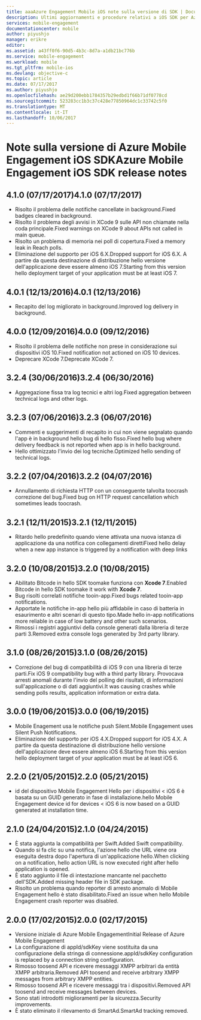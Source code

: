 ```yaml
---
title: aaaAzure Engagement Mobile iOS note sulla versione di SDK | Documenti Microsoft
description: Ultimi aggiornamenti e procedure relativi a iOS SDK per Azure Mobile Engagement
services: mobile-engagement
documentationcenter: mobile
author: piyushjo
manager: erikre
editor: 
ms.assetid: a43ff0f6-90d5-4b3c-8d7a-a1db21bc776b
ms.service: mobile-engagement
ms.workload: mobile
ms.tgt_pltfrm: mobile-ios
ms.devlang: objective-c
ms.topic: article
ms.date: 07/17/2017
ms.author: piyushjo
ms.openlocfilehash: ae29d200ebb1784357b29edbd1f66b71df0778cd
ms.sourcegitcommit: 523283cc1b3c37c428e77850964dc1c33742c5f0
ms.translationtype: MT
ms.contentlocale: it-IT
ms.lasthandoff: 10/06/2017
---
```

# <a name="azure-mobile-engagement-ios-sdk-release-notes"></a><span data-ttu-id="bab6c-103">Note sulla versione di Azure Mobile Engagement iOS SDK</span><span class="sxs-lookup"><span data-stu-id="bab6c-103">Azure Mobile Engagement iOS SDK release notes</span></span>

## <a name="410-07172017"></a><span data-ttu-id="bab6c-104">4.1.0 (07/17/2017)</span><span class="sxs-lookup"><span data-stu-id="bab6c-104">4.1.0 (07/17/2017)</span></span>
* <span data-ttu-id="bab6c-105">Risolto il problema delle notifiche cancellate in background.</span><span class="sxs-lookup"><span data-stu-id="bab6c-105">Fixed badges cleared in background.</span></span>
* <span data-ttu-id="bab6c-106">Risolto il problema degli avvisi in XCode 9 sulle API non chiamate nella coda principale.</span><span class="sxs-lookup"><span data-stu-id="bab6c-106">Fixed warnings on XCode 9 about APIs not called in main queue.</span></span>
* <span data-ttu-id="bab6c-107">Risolto un problema di memoria nei poll di copertura.</span><span class="sxs-lookup"><span data-stu-id="bab6c-107">Fixed a memory leak in Reach polls.</span></span>
* <span data-ttu-id="bab6c-108">Eliminazione del supporto per iOS 6.X.</span><span class="sxs-lookup"><span data-stu-id="bab6c-108">Dropped support for iOS 6.X.</span></span> <span data-ttu-id="bab6c-109">A partire da questa destinazione di distribuzione hello versione dell'applicazione deve essere almeno iOS 7.</span><span class="sxs-lookup"><span data-stu-id="bab6c-109">Starting from this version hello deployment target of your application must be at least iOS 7.</span></span>

## <a name="401-12132016"></a><span data-ttu-id="bab6c-110">4.0.1 (12/13/2016)</span><span class="sxs-lookup"><span data-stu-id="bab6c-110">4.0.1 (12/13/2016)</span></span>
* <span data-ttu-id="bab6c-111">Recapito del log migliorato in background.</span><span class="sxs-lookup"><span data-stu-id="bab6c-111">Improved log delivery in background.</span></span>

## <a name="400-09122016"></a><span data-ttu-id="bab6c-112">4.0.0 (12/09/2016)</span><span class="sxs-lookup"><span data-stu-id="bab6c-112">4.0.0 (09/12/2016)</span></span>
* <span data-ttu-id="bab6c-113">Risolto il problema delle notifiche non prese in considerazione sui dispositivi iOS 10.</span><span class="sxs-lookup"><span data-stu-id="bab6c-113">Fixed notification not actioned on iOS 10 devices.</span></span>
* <span data-ttu-id="bab6c-114">Deprecare XCode 7.</span><span class="sxs-lookup"><span data-stu-id="bab6c-114">Deprecate XCode 7.</span></span>

## <a name="324-06302016"></a><span data-ttu-id="bab6c-115">3.2.4 (30/06/2016)</span><span class="sxs-lookup"><span data-stu-id="bab6c-115">3.2.4 (06/30/2016)</span></span>
* <span data-ttu-id="bab6c-116">Aggregazione fissa tra log tecnici e altri log.</span><span class="sxs-lookup"><span data-stu-id="bab6c-116">Fixed aggregation between technical logs and other logs.</span></span>

## <a name="323-06072016"></a><span data-ttu-id="bab6c-117">3.2.3 (07/06/2016)</span><span class="sxs-lookup"><span data-stu-id="bab6c-117">3.2.3 (06/07/2016)</span></span>
* <span data-ttu-id="bab6c-118">Commenti e suggerimenti di recapito in cui non viene segnalato quando l'app è in background hello bug di hello fisso.</span><span class="sxs-lookup"><span data-stu-id="bab6c-118">Fixed hello bug where delivery feedback is not reported when app is in hello background.</span></span>
* <span data-ttu-id="bab6c-119">Hello ottimizzato l'invio dei log tecniche.</span><span class="sxs-lookup"><span data-stu-id="bab6c-119">Optimized hello sending of technical logs.</span></span>

## <a name="322-04072016"></a><span data-ttu-id="bab6c-120">3.2.2 (07/04/2016)</span><span class="sxs-lookup"><span data-stu-id="bab6c-120">3.2.2 (04/07/2016)</span></span>
* <span data-ttu-id="bab6c-121">Annullamento di richiesta HTTP con un conseguente talvolta toocrash correzione del bug.</span><span class="sxs-lookup"><span data-stu-id="bab6c-121">Fixed bug on HTTP request cancellation which sometimes leads toocrash.</span></span>

## <a name="321-12112015"></a><span data-ttu-id="bab6c-122">3.2.1 (12/11/2015)</span><span class="sxs-lookup"><span data-stu-id="bab6c-122">3.2.1 (12/11/2015)</span></span>
* <span data-ttu-id="bab6c-123">Ritardo hello predefinito quando viene attivata una nuova istanza di applicazione da una notifica con collegamenti diretti</span><span class="sxs-lookup"><span data-stu-id="bab6c-123">Fixed hello delay when a new app instance is triggered by a notification with deep links</span></span>

## <a name="320-10082015"></a><span data-ttu-id="bab6c-124">3.2.0 (10/08/2015)</span><span class="sxs-lookup"><span data-stu-id="bab6c-124">3.2.0 (10/08/2015)</span></span>
* <span data-ttu-id="bab6c-125">Abilitato Bitcode in hello SDK toomake funziona con **Xcode 7**.</span><span class="sxs-lookup"><span data-stu-id="bab6c-125">Enabled Bitcode in hello SDK toomake it work with **Xcode 7**.</span></span>
* <span data-ttu-id="bab6c-126">Bug risolti correlati notifiche tooin-app.</span><span class="sxs-lookup"><span data-stu-id="bab6c-126">Fixed bugs related tooin-app notifications.</span></span>
* <span data-ttu-id="bab6c-127">Apportate le notifiche in-app hello più affidabile in caso di batteria in esaurimento e altri scenari di questo tipo.</span><span class="sxs-lookup"><span data-stu-id="bab6c-127">Made hello in-app notifications more reliable in case of low battery and other such scenarios.</span></span>
* <span data-ttu-id="bab6c-128">Rimossi i registri aggiuntivi della console generati dalla libreria di terze parti 3.</span><span class="sxs-lookup"><span data-stu-id="bab6c-128">Removed extra console logs generated by 3rd party library.</span></span>

## <a name="310-08262015"></a><span data-ttu-id="bab6c-129">3.1.0 (08/26/2015)</span><span class="sxs-lookup"><span data-stu-id="bab6c-129">3.1.0 (08/26/2015)</span></span>
* <span data-ttu-id="bab6c-130">Correzione del bug di compatibilità di iOS 9 con una libreria di terze parti.</span><span class="sxs-lookup"><span data-stu-id="bab6c-130">Fix iOS 9 compatibility bug with a third party library.</span></span> <span data-ttu-id="bab6c-131">Provocava arresti anomali durante l'invio del polling dei risultati, di informazioni sull'applicazione o di dati aggiuntivi.</span><span class="sxs-lookup"><span data-stu-id="bab6c-131">It was causing crashes while sending polls results, application information or extra data.</span></span>

## <a name="300-06192015"></a><span data-ttu-id="bab6c-132">3.0.0 (19/06/2015)</span><span class="sxs-lookup"><span data-stu-id="bab6c-132">3.0.0 (06/19/2015)</span></span>
* <span data-ttu-id="bab6c-133">Mobile Enagement usa le notifiche push Silent.</span><span class="sxs-lookup"><span data-stu-id="bab6c-133">Mobile Engagement uses Silent Push Notifications.</span></span>
* <span data-ttu-id="bab6c-134">Eliminazione del supporto per iOS 4.X.</span><span class="sxs-lookup"><span data-stu-id="bab6c-134">Dropped support for iOS 4.X.</span></span> <span data-ttu-id="bab6c-135">A partire da questa destinazione di distribuzione hello versione dell'applicazione deve essere almeno iOS 6.</span><span class="sxs-lookup"><span data-stu-id="bab6c-135">Starting from this version hello deployment target of your application must be at least iOS 6.</span></span>

## <a name="220-05212015"></a><span data-ttu-id="bab6c-136">2.2.0 (21/05/2015)</span><span class="sxs-lookup"><span data-stu-id="bab6c-136">2.2.0 (05/21/2015)</span></span>
* <span data-ttu-id="bab6c-137">id del dispositivo Mobile Engagement Hello per i dispositivi < iOS 6 è basata su un GUID generato in fase di installazione.</span><span class="sxs-lookup"><span data-stu-id="bab6c-137">hello Mobile Engagement device id for devices < iOS 6 is now based on a GUID generated at installation time.</span></span>

## <a name="210-04242015"></a><span data-ttu-id="bab6c-138">2.1.0 (24/04/2015)</span><span class="sxs-lookup"><span data-stu-id="bab6c-138">2.1.0 (04/24/2015)</span></span>
* <span data-ttu-id="bab6c-139">È stata aggiunta la compatibilità per Swift.</span><span class="sxs-lookup"><span data-stu-id="bab6c-139">Added Swift compatibility.</span></span>
* <span data-ttu-id="bab6c-140">Quando si fa clic su una notifica, l'azione hello che URL viene ora eseguita destra dopo l'apertura di un'applicazione hello.</span><span class="sxs-lookup"><span data-stu-id="bab6c-140">When clicking on a notification, hello action URL is now executed right after hello application is opened.</span></span>
* <span data-ttu-id="bab6c-141">È stato aggiunto il file di intestazione mancante nel pacchetto dell'SDK.</span><span class="sxs-lookup"><span data-stu-id="bab6c-141">Added missing header file in SDK package.</span></span>
* <span data-ttu-id="bab6c-142">Risolto un problema quando reporter di arresto anomalo di Mobile Engagement hello è stato disabilitato.</span><span class="sxs-lookup"><span data-stu-id="bab6c-142">Fixed an issue when hello Mobile Engagement crash reporter was disabled.</span></span>

## <a name="200-02172015"></a><span data-ttu-id="bab6c-143">2.0.0 (17/02/2015)</span><span class="sxs-lookup"><span data-stu-id="bab6c-143">2.0.0 (02/17/2015)</span></span>
* <span data-ttu-id="bab6c-144">Versione iniziale di Azure Mobile Engagement</span><span class="sxs-lookup"><span data-stu-id="bab6c-144">Initial Release of Azure Mobile Engagement</span></span>
* <span data-ttu-id="bab6c-145">La configurazione di appId/sdkKey viene sostituita da una configurazione della stringa di connessione.</span><span class="sxs-lookup"><span data-stu-id="bab6c-145">appId/sdkKey configuration is replaced by a connection string configuration.</span></span>
* <span data-ttu-id="bab6c-146">Rimosso toosend API e ricevere messaggi XMPP arbitrari da entità XMPP arbitraria.</span><span class="sxs-lookup"><span data-stu-id="bab6c-146">Removed API toosend and receive arbitrary XMPP messages from arbitrary XMPP entities.</span></span>
* <span data-ttu-id="bab6c-147">Rimosso toosend API e ricevere messaggi tra i dispositivi.</span><span class="sxs-lookup"><span data-stu-id="bab6c-147">Removed API toosend and receive messages between devices.</span></span>
* <span data-ttu-id="bab6c-148">Sono stati introdotti miglioramenti per la sicurezza.</span><span class="sxs-lookup"><span data-stu-id="bab6c-148">Security improvements.</span></span>
* <span data-ttu-id="bab6c-149">È stato eliminato il rilevamento di SmartAd.</span><span class="sxs-lookup"><span data-stu-id="bab6c-149">SmartAd tracking removed.</span></span>
